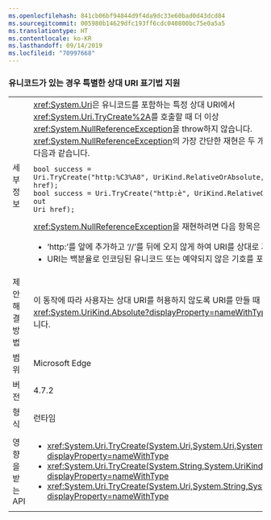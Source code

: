 ```yaml
---
ms.openlocfilehash: 841cb06bf94844d9f4da9dc33e60bad0d43dcd84
ms.sourcegitcommit: 005980b14629dfc193ff6cdc040800bc75e0a5a5
ms.translationtype: HT
ms.contentlocale: ko-KR
ms.lasthandoff: 09/14/2019
ms.locfileid: "70997668"
---
```

### <a name="support-special-relative-uri-notation-when-unicode-is-present"></a>유니코드가 있는 경우 특별한 상대 URI 표기법 지원

|   |   |
|---|---|
|세부 정보|<xref:System.Uri>은 유니코드를 포함하는 특정 상대 URI에서 <xref:System.Uri.TryCreate%2A>를 호출할 때 더 이상 <xref:System.NullReferenceException>을 throw하지 않습니다. <xref:System.NullReferenceException>의 가장 간단한 재현은 두 개의 문이 동등한 다음과 같습니다.<pre><code class="lang-csharp">bool success = Uri.TryCreate(&quot;http:%C3%A8&quot;, UriKind.RelativeOrAbsolute, out Uri href);&#13;&#10;bool success = Uri.TryCreate(&quot;http:&#232;&quot;, UriKind.RelativeOrAbsolute, out Uri href);&#13;&#10;</code></pre><xref:System.NullReferenceException>을 재현하려면 다음 항목은 true여야 합니다.<ul><li>‘http:’를 앞에 추가하고 ‘//’를 뒤에 오지 않게 하여 URI를 상대로 지정해야 합니다.</li><li>URI는 백분율로 인코딩된 유니코드 또는 예약되지 않은 기호를 포함해야 합니다.</li></ul>|
|제안 해결 방법|이 동작에 따라 사용자는 상대 URI를 허용하지 않도록 URI를 만들 때 대신 <xref:System.UriKind.Absolute?displayProperty=nameWithType>을 지정해야 합니다.|
|범위|Microsoft Edge|
|버전|4.7.2|
|형식|런타임|
|영향을 받는 API|<ul><li><xref:System.Uri.TryCreate(System.Uri,System.Uri,System.Uri@)?displayProperty=nameWithType></li><li><xref:System.Uri.TryCreate(System.String,System.UriKind,System.Uri@)?displayProperty=nameWithType></li><li><xref:System.Uri.TryCreate(System.Uri,System.String,System.Uri@)?displayProperty=nameWithType></li></ul>|
